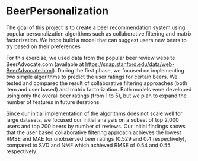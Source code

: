 # BeerPersonalization
The goal of this project is to create a beer recommendation system using popular personalization algorithms such as collaborative filtering and matrix factorization. We hope build a model that can suggest users new beers to try based on their preferences

For this exercise, we used data from the popular beer review website BeerAdvocate.com (available at https://snap.stanford.edu/data/web-BeerAdvocate.html).
During the first phase, we focused on implementing two simple algorithms to predict the user ratings for certain beers. We tested and compared the result of collaborative filtering approaches (both item and user based) and matrix factorization. Both models were developed using only the overall beer ratings (from 1 to 5), but we plan to expand the number of features in future iterations.

Since our initial implementation of the algorithms does not scale well for large datasets, we focused our initial analysis on a subset of top 2,000 users and top 200 beers by number of reviews. Our initial findings shows that the user based collaborative filtering approach achieves the lowest RMSE and MAE for unobserved beer ratings (0.529 and 0.4 respectively), compared to SVD and NMF which achieved RMSE of 0.54 and 0.55 respectively. 
